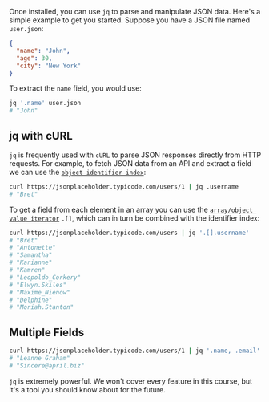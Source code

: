 Once installed, you can use `jq` to parse and manipulate JSON data. Here's a simple example to get you started. Suppose you have a JSON file named `user.json`:

```json
{
  "name": "John",
  "age": 30,
  "city": "New York"
}
```

To extract the `name` field, you would use:

```sh
jq '.name' user.json
# "John"
```

## jq with cURL

`jq` is frequently used with `cURL` to parse JSON responses directly from HTTP requests. For example, to fetch JSON data from an API and extract a field we can use the [`object identifier index`](https://jqlang.github.io/jq/manual/#object-identifier-index):

```sh
curl https://jsonplaceholder.typicode.com/users/1 | jq .username
# "Bret"
```

To get a field from each element in an array you can use the [`array/object value iterator`](https://jqlang.github.io/jq/manual/#array-object-value-iterator) `.[]`, which can in turn be combined with the identifier index:

```sh
curl https://jsonplaceholder.typicode.com/users | jq '.[].username'
# "Bret"
# "Antonette"
# "Samantha"
# "Karianne"
# "Kamren"
# "Leopoldo_Corkery"
# "Elwyn.Skiles"
# "Maxime_Nienow"
# "Delphine"
# "Moriah.Stanton"
```

## Multiple Fields

```sh
curl https://jsonplaceholder.typicode.com/users/1 | jq '.name, .email'
# "Leanne Graham"
# "Sincere@april.biz"
```

`jq` is extremely powerful. We won't cover every feature in this course, but it's a tool you should know about for the future.